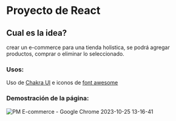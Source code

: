 # Proyecto de React

## Cual es la idea?
crear un e-commerce para una tienda holistica, se podrá agregar productos, comprar o eliminar lo seleccionado.

### Usos: 
Uso de [Chakra UI](https://chakra-ui.com/) e iconos de [font awesome](https://fontawesome.com/) 

### Demostración de la página: 
![PM E-commerce - Google Chrome 2023-10-25 13-16-41](https://github.com/Nanuuf/PM-Ecommerce/assets/128434671/fc013a48-180e-44a8-92f4-41dcf430f137)
